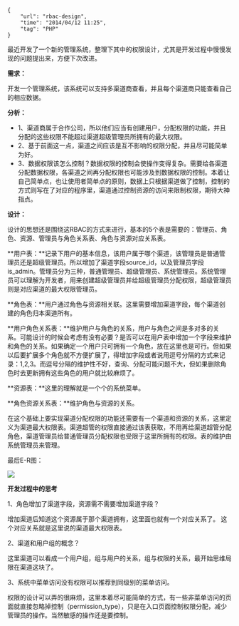 ```
{
    "url": "rbac-design",
    "time": "2014/04/12 11:25",
    "tag": "PHP"
}
```

最近开发了一个新的管理系统，整理下其中的权限设计，尤其是开发过程中慢慢发现的问题提出来，方便下次改进。

**需求：**

开发一个管理系统，该系统可以支持多渠道商查看，并且每个渠道商只能查看自己的相应数据。

**分析：**

- 1、渠道商属于合作公司，所以他们应当有创建用户，分配权限的功能，并且分配的这些权限不能超过渠道超级管理员所拥有的最大权限。
- 2、基于前面这一点，渠道之间应该是互不影响的权限分配，并且尽可能简单为好。
- 3、数据权限该怎么控制？数据权限的控制会使操作变得复杂。需要给各渠道分配数据权限，各渠道之间再分配权限也可能涉及到数据权限的控制。本着让自己简单点，也让使用者简单点的原则，数据上只根据渠道做了控制，控制的方式则写在了对应的程序里，渠道通过控制资源的访问来限制权限，期待大神指点。

**设计：**

设计的思想还是围绕这RBAC的方式来进行，基本的5个表是需要的：管理员、角色、资源、管理员与角色关系表、角色与资源对应关系表。

**用户表：**记录下用户的基本信息，该用户属于哪个渠道，该管理员是普通管理员还是超级管理员。所以增加了渠道字段source_id，以及管理员字段is_admin。管理员分为三种，普通管理员、超级管理员、系统管理员。系统管理员可以理解为开发者，用来创建超级管理员并给超级管理员分配权限，超级管理员则是对应渠道的最大权限管理员。

**角色表：**用户通过角色与资源相关联。这里需要增加渠道字段，每个渠道创建的角色归本渠道所有。

**用户角色关系表：**维护用户与角色的关系，用户与角色之间是多对多的关系。可能设计的时候会考虑有没有必要？是否可以在用户表中增加一个字段来维护和角色的关系。如果确定一个用户只可拥有一个角色，放在这里也是可行。但如果以后要扩展多个角色就不方便扩展了，得增加字段或者说用逗号分隔的方式来记录：1,2,3。而逗号分隔的维护性不好，查询、分配可能问题不大，但如果删除角色时去更新拥有这些角色的用户就比较麻烦了。

**资源表：**这里的理解就是一个个的系统菜单。

**角色资源关系表：**维护角色与资源的关系。

在这个基础上要实现渠道分配权限的功能还需要有一个渠道和资源的关系，这里定义为渠道最大权限表。渠道超管的权限直接通过该表获取，不用再给渠道超管分配角色，渠道管理员给普通管理员分配权限也受限于这里所拥有的权限。表的维护由系统管理员来管理。

最后E-R图：

![](/static/uploads/rbac-design.png)

**开发过程中的思考**

1、角色增加了渠道字段，资源需不需要增加渠道字段？

增加渠道后知道这个资源属于那个渠道拥有，这里面也就有一个对应关系了。 这个对应关系就是这里说的渠道最大权限表。

2、渠道和用户组的概念？

这里渠道可以看成一个用户组，组与用户的关系，组与权限的关系，最开始思维局限在渠道这块了。

3、系统中菜单访问没有权限可以推荐到同级别的菜单访问。

权限的设计可以弄的很麻烦，这里本着尽可能简单的方式，有一些非菜单访问的页面就直接忽略掉控制（permission_type），只是在入口页面控制权限分配，减少管理员的操作。当然敏感的操作还是要控制。